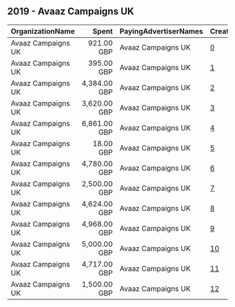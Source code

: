 ## 2019 - Avaaz Campaigns UK 
|OrganizationName|Spent|PayingAdvertiserNames|CreativeUrls|Impressions|Genders|AgeBrackets|CountryCodes|BillingAddresses|CandidateBallotInformation|
|:---|---:|:---|:---|---:|:---|:---|:---|:---|:---|
|Avaaz Campaigns UK|921.00 GBP|Avaaz Campaigns UK|[0](https://www.snap.com/political-ads/asset/b1ee5a7006ac218a30246cded24ec46b52aeede262e540c195f1e772dea4bf87?mediaType=mov)|684,551||18+|united kingdom|GB||
|Avaaz Campaigns UK|395.00 GBP|Avaaz Campaigns UK|[1](https://www.snap.com/political-ads/asset/16a49b4eea27ce27f9cdbc22fe16b62668f09ca4289cb99e80943ca990e9eecd?mediaType=mp4)|240,101||18+|united kingdom|GB||
|Avaaz Campaigns UK|4,384.00 GBP|Avaaz Campaigns UK|[2](https://www.snap.com/political-ads/asset/57acfa87ea333ee1658ceaef8b224a82c17c199e3d44117d7cf383ef318ad6f1?mediaType=mp4)|3,245,780||18+|united kingdom|GB||
|Avaaz Campaigns UK|3,620.00 GBP|Avaaz Campaigns UK|[3](https://www.snap.com/political-ads/asset/a0f9835f6af3f8168b015f545a4154b7ac8220f093bb7cb6a78c0044e8d74614?mediaType=mp4)|2,762,166||18+|united kingdom|GB||
|Avaaz Campaigns UK|6,861.00 GBP|Avaaz Campaigns UK|[4](https://www.snap.com/political-ads/asset/bd4c9a3628a8c5d39acdc1fce55eab9365e5932e6a7af5bff810b96ea8b637e5?mediaType=mp4)|4,772,071||18+|united kingdom|GB||
|Avaaz Campaigns UK|18.00 GBP|Avaaz Campaigns UK|[5](https://www.snap.com/political-ads/asset/10c699099e0b328f77cf555117dc03620d09ddfa63c2758a08fc54a9dcdfd721?mediaType=jpg)|13,088||18+|united kingdom|GB||
|Avaaz Campaigns UK|4,780.00 GBP|Avaaz Campaigns UK|[6](https://www.snap.com/political-ads/asset/643999dd0746454e3e5ac3ddc487d9c779701acc436dbb88fa8100fbf569d72d?mediaType=mp4)|3,667,149||18+|united kingdom|GB||
|Avaaz Campaigns UK|2,500.00 GBP|Avaaz Campaigns UK|[7](https://www.snap.com/political-ads/asset/d5eb03765687631b6705d71c7117315a57aa2b973b524cfe6f8c1f63e1873b0c?mediaType=mp4)|2,107,828||18-35|united kingdom|GB||
|Avaaz Campaigns UK|4,624.00 GBP|Avaaz Campaigns UK|[8](https://www.snap.com/political-ads/asset/1ad063a757cd1d393cd83ce24f3aa823d2aff506add6e2593b9c56e573c3414f?mediaType=mov)|2,909,454||18+|united kingdom|GB||
|Avaaz Campaigns UK|4,968.00 GBP|Avaaz Campaigns UK|[9](https://www.snap.com/political-ads/asset/6103e559c1ddadd51e854bc3e00738fb5a947257c5399c029d0dc764dec1f7c2?mediaType=mp4)|2,964,346||18+|united kingdom|GB||
|Avaaz Campaigns UK|5,000.00 GBP|Avaaz Campaigns UK|[10](https://www.snap.com/political-ads/asset/162290dffb18e39af1a15079ca311e1eadd3121cfa7055f19f0799fbfcba7ef4?mediaType=mp4)|2,739,400||18+|united kingdom|GB|UK general elections|
|Avaaz Campaigns UK|4,717.00 GBP|Avaaz Campaigns UK|[11](https://www.snap.com/political-ads/asset/bd4c9a3628a8c5d39acdc1fce55eab9365e5932e6a7af5bff810b96ea8b637e5?mediaType=mp4)|3,373,674||18+|united kingdom|GB||
|Avaaz Campaigns UK|1,500.00 GBP|Avaaz Campaigns UK|[12](https://www.snap.com/political-ads/asset/a46367f5589300daa524552732a442dcab8d3aaa1449f49fd26732bd9fd68bdc?mediaType=mp4)|675,190||18-34|united kingdom|GB||

